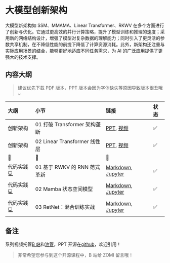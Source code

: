 <!--Copyright © ZOMI 适用于[License](https://github.com/Infrasys-AI/AIInfra)版权许可-->

# 大模型创新架构

大模型新架构如 SSM、MMAMA、Linear Transformer、RKWV 在多个方面进行了创新与优化。它通过更高效的并行计算策略，提升了模型训练和推理的速度；采用新的网络结构设计，增强了模型对复杂数据的理解能力；同时引入了更灵活的参数共享机制，在不降低性能的前提下降低了计算资源消耗。此外，新架构还注重与实际应用场景的结合，能够更好地适应不同任务需求，为 AI 的广泛应用提供了更强大的技术支撑。

## 内容大纲

> 建议优先下载 PDF 版本，PPT 版本会因为字体缺失等原因导致版本很丑哦~

| 大纲 | 小节 | 链接 | 状态 |
|:--- |:---- |:-------------------- |:---- |
| 创新架构 | 01 打破 Transformer 架构垄断 | [PPT](./01NewArch.pdf), [视频](https://www.bilibili.com/video/BV12EtRe4Ech/) | :white_check_mark: |
| 创新架构 | 02 Linear Transformer 线性层 | [PPT](./02LinearAtt.pdf), [视频](https://www.bilibili.com/video/BV1V7s9etEmQ) | :white_check_mark: |
|:sparkling_heart:|:star2:|:sparkling_heart:| |
| 代码实践 :computer: | 01 基于 RWKV 的 RNN 范式革新 | [Markdown](./Practice01RWKV.md), [Jupyter](./notebook/Practice01RWKV.ipynb) | :white_check_mark: |
| 代码实践 :computer: | 02 Mamba 状态空间模型 | [Markdown](./Practice02Mamba.md), [Jupyter](./notebook/Practice02Mamba.ipynb) | :white_check_mark: |
| 代码实践 :computer: | 03 RetNet：混合训练实战 | [Markdown](./Practice03RetNet.md), [Jupyter](./notebook/Practice03RetNet.ipynb) | :white_check_mark: |

## 备注

系列视频托管[B 站](https://space.bilibili.com/517221395)和[油管](https://www.youtube.com/@ZOMI666/playlists)，PPT 开源在[github](https://github.com/Infrasys-AI/AIInfra)，欢迎引用！

> 非常希望您参与到这个开源课程中，B 站给 ZOMI 留言哦！
>
